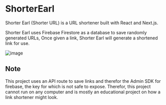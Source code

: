 # ShorterEarl
Shorter Earl (Shorter URL) is a URL shortener built with React and Next.js.

Shorter Earl uses Firebase Firestore as a database to save randomly generated URLs,
Once given a link, Shorter Earl will generate a shortened link for use.

![image](https://github.com/ArchyInUse/ShorterEarl/assets/40056705/f1b4ffe1-c29f-40af-8cd7-4e97568e2821)

## Note
This project uses an API route to save links and therefor the Admin SDK for firebase, the key for which is not safe to expose.
Therefor, this project cannot run on any computer and is mostly an educational project on how a link shortener might look.
